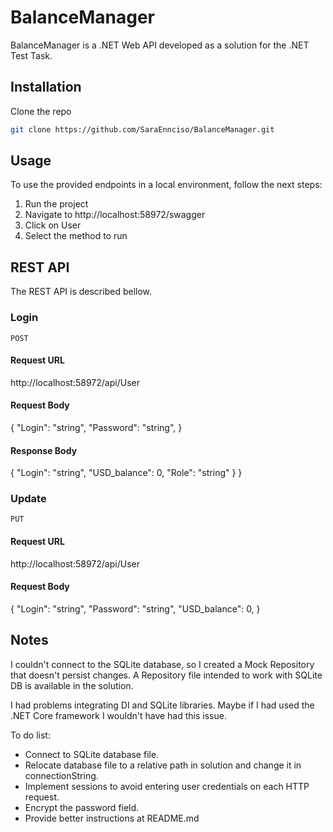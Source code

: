 # BalanceManager

BalanceManager is a .NET Web API developed as a solution for the .NET Test Task.

## Installation

Clone the repo
```bash
git clone https://github.com/SaraEnnciso/BalanceManager.git
```

## Usage

To use the provided endpoints in a local environment, follow the next steps: 

1. Run the project
2. Navigate to http://localhost:58972/swagger
3. Click on User
4. Select the method to run

## REST API

The REST API is described bellow.

### Login
`POST`

#### Request URL
http://localhost:58972/api/User

#### Request Body
{
  "Login": "string",
  "Password": "string",
}

#### Response Body
{
  "Login": "string",
  "USD_balance": 0,
  "Role": "string"
  }
}

### Update
`PUT`

#### Request URL
http://localhost:58972/api/User

#### Request Body
{
  "Login": "string",
  "Password": "string",
  "USD_balance": 0,
}

## Notes

I couldn't connect to the SQLite database, so I created a Mock Repository that doesn't persist changes. A Repository file intended to work with SQLite DB is available in the solution.

I had problems integrating DI and SQLite libraries. Maybe if I had used the .NET Core framework I wouldn't have had this issue.

To do list:
- Connect to SQLite database file.
- Relocate database file to a relative path in solution and change it in connectionString.
- Implement sessions to avoid entering user credentials on each HTTP request.
- Encrypt the password field.
- Provide better instructions at README.md

